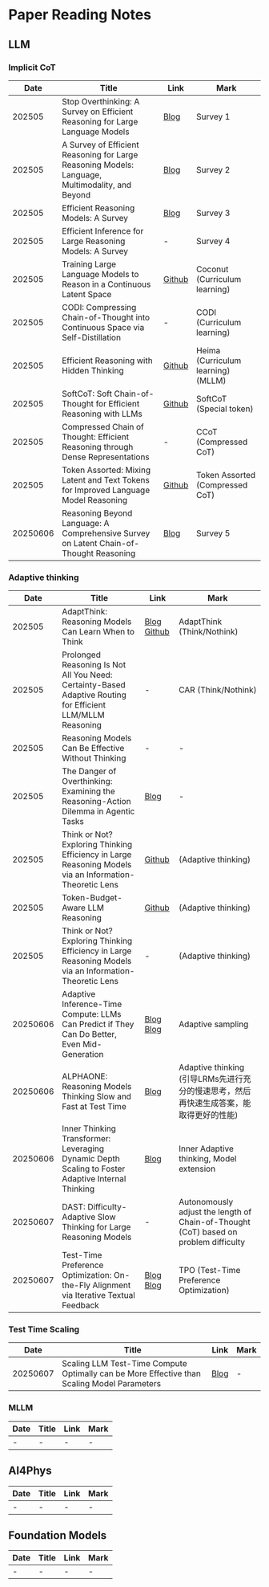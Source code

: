 # Paper Reading Notes

## LLM

### Implicit CoT

| Date | Title | Link | Mark |
| ---- | ----- | ---- | ---- |
| 202505 | Stop Overthinking: A Survey on Efficient Reasoning for Large Language Models | [Blog](https://zhuanlan.zhihu.com/p/1888902868641244612) | Survey 1 |
| 202505 | A Survey of Efficient Reasoning for Large Reasoning Models: Language, Multimodality, and Beyond | [Blog](https://blog.csdn.net/yul1024/article/details/147125726) | Survey 2 |
| 202505 | Efficient Reasoning Models: A Survey | [Blog](https://zhuanlan.zhihu.com/p/1895887731894228718) | Survey 3 |
| 202505 | Efficient Inference for Large Reasoning Models: A Survey | - | Survey 4 |
| 202505 | Training Large Language Models to Reason in a Continuous Latent Space | [Github](https://github.com/facebookresearch/coconut) | Coconut (Curriculum learning) |
| 202505 | CODI: Compressing Chain-of-Thought into Continuous Space via Self-Distillation | - | CODI (Curriculum learning) |
| 202505 | Efficient Reasoning with Hidden Thinking | [Github](https://github.com/shawnricecake/Heima) | Heima (Curriculum learning) (MLLM) |
| 202505 | SoftCoT: Soft Chain-of-Thought for Efficient Reasoning with LLMs | [Github](https://github.com/xuyige/SoftCoT) | SoftCoT (Special token) |
| 202505 | Compressed Chain of Thought: Efficient Reasoning through Dense Representations | - | CCoT (Compressed CoT) |
| 202505 | Token Assorted: Mixing Latent and Text Tokens for Improved Language Model Reasoning | [Github](https://github.com/lblankl/Token-Assorted) | Token Assorted (Compressed CoT) |
| 20250606 | Reasoning Beyond Language: A Comprehensive Survey on Latent Chain-of-Thought Reasoning | [Blog](https://mp.weixin.qq.com/s/jZ3bmuHpg4_XTmsW-S0jBA) | Survey 5 |




### Adaptive thinking

| Date | Title | Link | Mark |
| ---- | ----- | ---- | ---- |
| 202505 | AdaptThink: Reasoning Models Can Learn When to Think | [Blog](https://zhuanlan.zhihu.com/p/1909543282897313853) [Github](https://github.com/THU-KEG/AdaptThink) | AdaptThink (Think/Nothink) |
| 202505 | Prolonged Reasoning Is Not All You Need: Certainty-Based Adaptive Routing for Efficient LLM/MLLM Reasoning | - | CAR (Think/Nothink) |
| 202505 | Reasoning Models Can Be Effective Without Thinking | - | - |
| 202505 | The Danger of Overthinking: Examining the Reasoning-Action Dilemma in Agentic Tasks | [Blog](https://www.linkresearcher.com/theses/21271ce1-d44f-4fc3-a0a0-1899d51829e5) | - |
| 202505 | Think or Not? Exploring Thinking Efficiency in Large Reasoning Models via an Information-Theoretic Lens | [Github](https://github.com/chicosirius/think-or-not) | (Adaptive thinking) |
| 202505 | Token-Budget-Aware LLM Reasoning | [Github](https://github.com/GeniusHTX/TALE) | (Adaptive thinking) |
| 202505 | Think or Not? Exploring Thinking Efficiency in Large Reasoning Models via an Information-Theoretic Lens | - | (Adaptive thinking) |
| 20250606 | Adaptive Inference-Time Compute: LLMs Can Predict if They Can Do Better, Even Mid-Generation | [Blog](https://www.themoonlight.io/zh/review/adaptive-inference-time-compute-llms-can-predict-if-they-can-do-better-even-mid-generation) [Blog](https://blog.csdn.net/weixin_46739757/article/details/142925403) | Adaptive sampling |
| 20250606 | ALPHAONE: Reasoning Models Thinking Slow and Fast at Test Time | [Blog](https://mp.weixin.qq.com/s/EIJHZ9yPlDrR3DVlT2pgYg) | Adaptive thinking (引导LRMs先进行充分的慢速思考，然后再快速生成答案，能取得更好的性能) |
| 20250606 | Inner Thinking Transformer: Leveraging Dynamic Depth Scaling to Foster Adaptive Internal Thinking | [Blog](https://blog.csdn.net/weixin_46739757/article/details/145908557) | Inner Adaptive thinking, Model extension |
| 20250607 | DAST: Difficulty-Adaptive Slow Thinking for Large Reasoning Models | - | Autonomously adjust the length of Chain-of-Thought (CoT) based on problem difficulty |
| 20250607 | Test-Time Preference Optimization: On-the-Fly Alignment via Iterative Textual Feedback | [Blog](https://mp.weixin.qq.com/s/hi1jXnNS3mASJUd8FxLCdA) [Blog](https://zhuanlan.zhihu.com/p/24597691981) | TPO (Test-Time Preference Optimization) |



### Test Time Scaling

| Date | Title | Link | Mark |
| ---- | ----- | ---- | ---- |
| 20250607 | Scaling LLM Test-Time Compute Optimally can be More Effective than Scaling Model Parameters | [Blog](https://zhuanlan.zhihu.com/p/18709529446) | - |







### MLLM

| Date | Title | Link | Mark |
| ---- | ----- | ---- | ---- |
| -    | -     | -    | -    |




## AI4Phys

| Date | Title | Link | Mark |
| ---- | ----- | ---- | ---- |
| -    | -     | -    | -    |



## Foundation Models

| Date | Title | Link | Mark |
| ---- | ----- | ---- | ---- |
| -    | -     | -    | -    |




